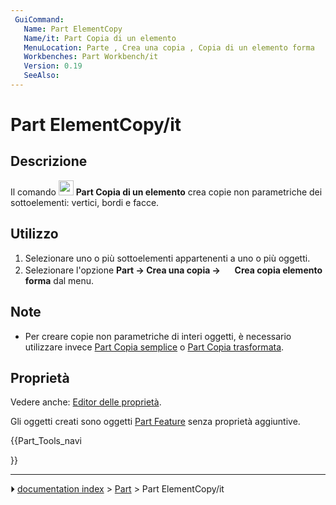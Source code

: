 ```yaml
---
 GuiCommand:
   Name: Part ElementCopy
   Name/it: Part Copia di un elemento
   MenuLocation: Parte , Crea una copia , Copia di un elemento forma
   Workbenches: Part Workbench/it
   Version: 0.19
   SeeAlso: 
---
```


# Part ElementCopy/it



## Descrizione

Il comando <img alt="" src=images/Part_ElementCopy.svg  style="width:24px;"> **Part Copia di un elemento** crea copie non parametriche dei sottoelementi: vertici, bordi e facce.



## Utilizzo

1.  Selezionare uno o più sottoelementi appartenenti a uno o più oggetti.
2.  Selezionare l\'opzione **Part → Crea una copia → <img src="images/Part_ElementCopy.svg" width=16px> Crea copia elemento forma** dal menu.



## Note

-   Per creare copie non parametriche di interi oggetti, è necessario utilizzare invece [Part Copia semplice](Part_SimpleCopy/it.md) o [Part Copia trasformata](Part_TransformedCopy/it.md).



## Proprietà

Vedere anche: [Editor delle proprietà](Property_editor/it.md).

Gli oggetti creati sono oggetti [Part Feature](Part_Feature/it.md) senza proprietà aggiuntive.





{{Part_Tools_navi

}}



---
⏵ [documentation index](../README.md) > [Part](Part_Workbench.md) > Part ElementCopy/it

